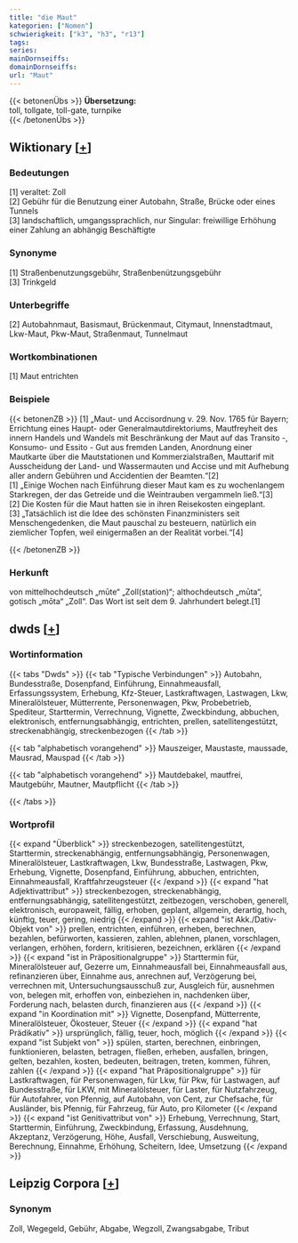 ```yaml
---
title: "die Maut"
kategorien: ["Nomen"]
schwierigkeit: ["k3", "h3", "r13"]
tags:
series:
mainDornseiffs:
domainDornseiffs:
url: "Maut"
---
```


{{< betonenÜbs >}}
**Übersetzung:**  
toll, tollgate, toll-gate, turnpike  
{{< /betonenÜbs >}}

## Wiktionary [[+](https://de.wiktionary.org/wiki/Maut)]

### Bedeutungen
[1] veraltet: Zoll  
[2] Gebühr für die Benutzung einer Autobahn, Straße, Brücke oder eines Tunnels  
[3] landschaftlich, umgangssprachlich, nur Singular: freiwillige Erhöhung einer Zahlung an abhängig Beschäftigte  

### Synonyme
[1] Straßenbenutzungsgebühr, Straßenbenützungsgebühr  
[3] Trinkgeld  

### Unterbegriffe
[2] Autobahnmaut, Basismaut, Brückenmaut, Citymaut, Innenstadtmaut, Lkw-Maut, Pkw-Maut, Straßenmaut, Tunnelmaut  

### Wortkombinationen
[1] Maut entrichten  

### Beispiele
{{< betonenZB >}}
[1] „Maut- und Accisordnung v. 29. Nov. 1765 für Bayern; Errichtung eines Haupt- oder Generalmautdirektoriums, Mautfreyheit des innern Handels und Wandels mit Beschränkung der Maut auf das Transito -, Konsumo- und Essito - Gut aus fremden Landen, Anordnung einer Mautkarte über die Mautstationen und Kommerzialstraßen, Mauttarif mit Ausscheidung der Land- und Wassermauten und Accise und mit Aufhebung aller andern Gebühren und Accidentien der Beamten.“[2]  
[1] „Einige Wochen nach Einführung dieser Maut kam es zu wochenlangem Starkregen, der das Getreide und die Weintrauben vergammeln ließ.“[3]  
[2] Die Kosten für die Maut hatten sie in ihren Reisekosten eingeplant.  
[3] „Tatsächlich ist die Idee des schönsten Finanzministers seit Menschengedenken, die Maut pauschal zu besteuern, natürlich ein ziemlicher Topfen, weil einigermaßen an der Realität vorbei.“[4]  

{{< /betonenZB >}}
### Herkunft
von mittelhochdeutsch „mūte“ „Zoll(station)“; althochdeutsch „mūta“, gotisch „mōta“ „Zoll“. Das Wort ist seit dem 9. Jahrhundert belegt.[1]  



## dwds [[+](https://www.dwds.de/wb/Maut)]

### Wortinformation
{{< tabs "Dwds" >}}
{{< tab "Typische Verbindungen" >}}
Autobahn, Bundesstraße, Dosenpfand, Einführung, Einnahmeausfall, Erfassungssystem, Erhebung, Kfz-Steuer, Lastkraftwagen, Lastwagen, Lkw, Mineralölsteuer, Mütterrente, Personenwagen, Pkw, Probebetrieb, Spediteur, Starttermin, Verrechnung, Vignette, Zweckbindung, abbuchen, elektronisch, entfernungsabhängig, entrichten, prellen, satellitengestützt, streckenabhängig, streckenbezogen
{{< /tab >}}

{{< tab "alphabetisch vorangehend" >}}
Mauszeiger, Maustaste, maussade, Mausrad, Mauspad
{{< /tab >}}

{{< tab "alphabetisch vorangehend" >}}
Mautdebakel, mautfrei, Mautgebühr, Mautner, Mautpflicht
{{< /tab >}}

{{< /tabs >}}

### Wortprofil
{{< expand "Überblick" >}} streckenbezogen, satellitengestützt, Starttermin, streckenabhängig, entfernungsabhängig, Personenwagen, Mineralölsteuer, Lastkraftwagen, Lkw, Bundesstraße, Lastwagen, Pkw, Erhebung, Vignette, Dosenpfand, Einführung, abbuchen, entrichten, Einnahmeausfall, Kraftfahrzeugsteuer {{< /expand >}}
{{< expand "hat Adjektivattribut" >}} streckenbezogen, streckenabhängig, entfernungsabhängig, satellitengestützt, zeitbezogen, verschoben, generell, elektronisch, europaweit, fällig, erhoben, geplant, allgemein, derartig, hoch, künftig, teuer, gering, niedrig {{< /expand >}}
{{< expand "ist Akk./Dativ-Objekt von" >}} prellen, entrichten, einführen, erheben, berechnen, bezahlen, befürworten, kassieren, zahlen, ablehnen, planen, vorschlagen, verlangen, erhöhen, fordern, kritisieren, bezeichnen, erklären {{< /expand >}}
{{< expand "ist in Präpositionalgruppe" >}} Starttermin für, Mineralölsteuer auf, Gezerre um, Einnahmeausfall bei, Einnahmeausfall aus, refinanzieren über, Einnahme aus, anrechnen auf, Verzögerung bei, verrechnen mit, Untersuchungsausschuß zur, Ausgleich für, ausnehmen von, belegen mit, erhoffen von, einbeziehen in, nachdenken über, Forderung nach, belasten durch, finanzieren aus {{< /expand >}}
{{< expand "in Koordination mit" >}} Vignette, Dosenpfand, Mütterrente, Mineralölsteuer, Ökosteuer, Steuer {{< /expand >}}
{{< expand "hat Prädikativ" >}} ursprünglich, fällig, teuer, hoch, möglich {{< /expand >}}
{{< expand "ist Subjekt von" >}} spülen, starten, berechnen, einbringen, funktionieren, belasten, betragen, fließen, erheben, ausfallen, bringen, gelten, bezahlen, kosten, bedeuten, beitragen, treten, kommen, führen, zahlen {{< /expand >}}
{{< expand "hat Präpositionalgruppe" >}} für Lastkraftwagen, für Personenwagen, für Lkw, für Pkw, für Lastwagen, auf Bundesstraße, für LKW, mit Mineralölsteuer, für Laster, für Nutzfahrzeug, für Autofahrer, von Pfennig, auf Autobahn, von Cent, zur Chefsache, für Ausländer, bis Pfennig, für Fahrzeug, für Auto, pro Kilometer {{< /expand >}}
{{< expand "ist Genitivattribut von" >}} Erhebung, Verrechnung, Start, Starttermin, Einführung, Zweckbindung, Erfassung, Ausdehnung, Akzeptanz, Verzögerung, Höhe, Ausfall, Verschiebung, Ausweitung, Berechnung, Einnahme, Erhöhung, Scheitern, Idee, Umsetzung {{< /expand >}}

## Leipzig Corpora [[+](https://corpora.uni-leipzig.de/en/res?word=Maut&corpusId=deu_newscrawl-public_2018)]


### Synonym
Zoll, Wegegeld, Gebühr, Abgabe, Wegzoll, Zwangsabgabe, Tribut

